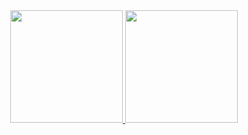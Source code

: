 

<div align="center">
  <a href="https://github.com/EdsonMelo">
  <img height="180em" src="https://github-readme-stats.vercel.app/api?username=EdsonMelo&show_icons=true&theme=dark&include_all_commits=true&count_private=true"/>
  <img height="180em" src="https://github-readme-stats.vercel.app/api/top-langs/?username=EdsonMelo&layout=compact&langs_count=7&theme=dark"/>
</div>
